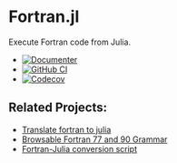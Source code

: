# Fortran.jl

Execute Fortran code from Julia.

* [![Documenter](https://img.shields.io/badge/docs-dev-blue.svg)](https://eschnett.github.io/Fortran.jl/dev)
* [![GitHub
  CI](https://github.com/eschnett/Fortran.jl/workflows/CI/badge.svg)](https://github.com/eschnett/Fortran.jl/actions)
* [![Codecov](https://codecov.io/gh/eschnett/Fortran.jl/branch/main/graph/badge.svg)](https://codecov.io/gh/eschnett/Fortran.jl)

## Related Projects:

- [Translate fortran to julia](https://discourse.julialang.org/t/translate-fortran-to-julia/23624)
- [Browsable Fortran 77 and 90 Grammar](http://slebok.github.io/zoo/fortran/f90/waite-cordy/extracted/index.html)
- [Fortran-Julia conversion script](https://gist.github.com/rafaqz/fede683a3e853f36c9b367471fde2f56)
